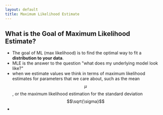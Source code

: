 ```yaml
---
layout: default
title: Maximum Likelihood Estimate
---
```

<script type="text/javascript"
  src="https://cdnjs.cloudflare.com/ajax/libs/mathjax/2.7.3/MathJax.js?config=TeX-AMS-MML_HTMLorMML">
</script>

## What is the Goal of Maximum Likelihood Estimate?

- The goal of ML (max likelihood) is to find the optimal way to fit a **distribution to your data**. 
- MLE is the answer to the question "what does my underlying model look like?"
- when we estimate values we think in terms of maximum likelihood estimates for parameters that we care about, such as the mean $$\mu$$, or the maximum likelihood estimation for the standard deviation $$\sqrt{\sigma}$$
- 


